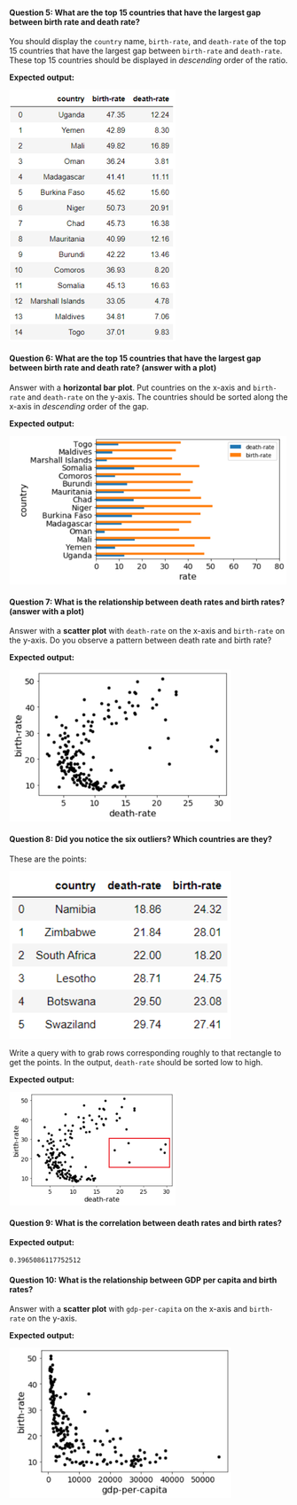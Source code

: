 #### Question 5: What are the top 15 countries that have the largest gap between birth rate and death rate?

You should display the `country` name, `birth-rate`, and `death-rate` of the top 15 countries that have the largest gap between `birth-rate` and `death-rate`. These top 15 countries should be displayed in *descending* order of the ratio.

**Expected output:**

<img src="imgs/O2-5.PNG" width="300">

#### Question 6: What are the top 15 countries that have the largest gap between birth rate and death rate? (answer with a plot)

Answer with a **horizontal bar plot**. Put countries on the x-axis and `birth-rate` and `death-rate` on the y-axis. The countries should be sorted along the x-axis in *descending* order of the gap.

**Expected output:**

<img src="imgs/O2-6.PNG" width="500">

#### Question 7: What is the relationship between death rates and birth rates? (answer with a plot)

Answer with a **scatter plot** with `death-rate` on the x-axis and `birth-rate` on the y-axis. Do you observe a pattern between death rate and birth rate?

**Expected output:**

<img src="imgs/O2-7.PNG" width="400">

#### Question 8: Did you notice the six outliers? Which countries are they?

These are the points:

<img src="imgs/O2-8-1.PNG" width="400">

Write a query with to grab rows corresponding roughly to that
rectangle to get the points.  In the output, `death-rate` should be
sorted low to high.

**Expected output:**

<img src="imgs/O2-8-2.PNG" width="300">

#### Question 9: What is the correlation between death rates and birth rates?

**Expected output:**

`0.3965086117752512`

#### Question 10: What is the relationship between GDP per capita and birth rates?

Answer with a **scatter plot** with `gdp-per-capita` on the x-axis and `birth-rate` on the y-axis. 

**Expected output:**

<img src="imgs/O2-10.PNG" width="400">



